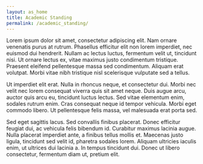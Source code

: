 ```yaml
---
layout: as_home
title: Academic Standing
permalink: /academic_standing/
---
```


Lorem ipsum dolor sit amet, consectetur adipiscing elit. Nam ornare venenatis purus at rutrum. Phasellus efficitur elit non lorem imperdiet, nec euismod dui hendrerit. Nullam ac lectus luctus, fermentum velit ut, tincidunt nisi. Ut ornare lectus ex, vitae maximus justo condimentum tristique. Praesent eleifend pellentesque massa sed condimentum. Aliquam erat volutpat. Morbi vitae nibh tristique nisl scelerisque vulputate sed a tellus.

 
Ut imperdiet elit erat. Nulla in rhoncus neque, et consectetur dui. Morbi nec velit nec lorem consequat viverra quis sit amet neque. Duis augue arcu, auctor quis arcu eu, tincidunt luctus lectus. Sed vitae elementum enim, sodales rutrum enim. Cras consequat neque id tempor vehicula. Morbi eget commodo libero. Ut pellentesque felis massa, vel malesuada erat porta sed.


Sed eget sagittis lacus. Sed convallis finibus placerat. Donec efficitur feugiat dui, ac vehicula felis bibendum id. Curabitur maximus lacinia augue. Nulla placerat imperdiet ante, a finibus tellus mollis et. Maecenas justo ligula, tincidunt sed velit id, pharetra sodales lorem. Aliquam ultricies iaculis enim, ut ultrices dui lacinia a. In tempus tincidunt dui. Donec ut libero consectetur, fermentum diam ut, pretium elit.
